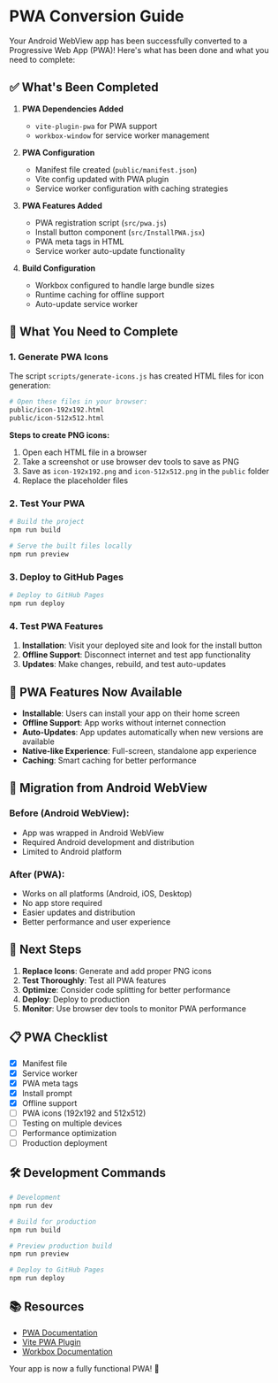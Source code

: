 # PWA Conversion Guide

Your Android WebView app has been successfully converted to a Progressive Web App (PWA)! Here's what has been done and what you need to complete:

## ✅ What's Been Completed

1. **PWA Dependencies Added**
   - `vite-plugin-pwa` for PWA support
   - `workbox-window` for service worker management

2. **PWA Configuration**
   - Manifest file created (`public/manifest.json`)
   - Vite config updated with PWA plugin
   - Service worker configuration with caching strategies

3. **PWA Features Added**
   - PWA registration script (`src/pwa.js`)
   - Install button component (`src/InstallPWA.jsx`)
   - PWA meta tags in HTML
   - Service worker auto-update functionality

4. **Build Configuration**
   - Workbox configured to handle large bundle sizes
   - Runtime caching for offline support
   - Auto-update service worker

## 🔧 What You Need to Complete

### 1. Generate PWA Icons

The script `scripts/generate-icons.js` has created HTML files for icon generation:

```bash
# Open these files in your browser:
public/icon-192x192.html
public/icon-512x512.html
```

**Steps to create PNG icons:**
1. Open each HTML file in a browser
2. Take a screenshot or use browser dev tools to save as PNG
3. Save as `icon-192x192.png` and `icon-512x512.png` in the `public` folder
4. Replace the placeholder files

### 2. Test Your PWA

```bash
# Build the project
npm run build

# Serve the built files locally
npm run preview
```

### 3. Deploy to GitHub Pages

```bash
# Deploy to GitHub Pages
npm run deploy
```

### 4. Test PWA Features

1. **Installation**: Visit your deployed site and look for the install button
2. **Offline Support**: Disconnect internet and test app functionality
3. **Updates**: Make changes, rebuild, and test auto-updates

## 📱 PWA Features Now Available

- **Installable**: Users can install your app on their home screen
- **Offline Support**: App works without internet connection
- **Auto-Updates**: App updates automatically when new versions are available
- **Native-like Experience**: Full-screen, standalone app experience
- **Caching**: Smart caching for better performance

## 🔄 Migration from Android WebView

### Before (Android WebView):
- App was wrapped in Android WebView
- Required Android development and distribution
- Limited to Android platform

### After (PWA):
- Works on all platforms (Android, iOS, Desktop)
- No app store required
- Easier updates and distribution
- Better performance and user experience

## 🚀 Next Steps

1. **Replace Icons**: Generate and add proper PNG icons
2. **Test Thoroughly**: Test all PWA features
3. **Optimize**: Consider code splitting for better performance
4. **Deploy**: Deploy to production
5. **Monitor**: Use browser dev tools to monitor PWA performance

## 📋 PWA Checklist

- [x] Manifest file
- [x] Service worker
- [x] PWA meta tags
- [x] Install prompt
- [x] Offline support
- [ ] PWA icons (192x192 and 512x512)
- [ ] Testing on multiple devices
- [ ] Performance optimization
- [ ] Production deployment

## 🛠️ Development Commands

```bash
# Development
npm run dev

# Build for production
npm run build

# Preview production build
npm run preview

# Deploy to GitHub Pages
npm run deploy
```

## 📚 Resources

- [PWA Documentation](https://web.dev/progressive-web-apps/)
- [Vite PWA Plugin](https://vite-pwa-org.netlify.app/)
- [Workbox Documentation](https://developers.google.com/web/tools/workbox)

Your app is now a fully functional PWA! 🎉 